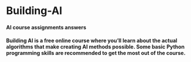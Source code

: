 # Building-AI
#### AI course assignments answers
#### Building AI is a free online course where you’ll learn about the actual algorithms that make creating AI methods possible. Some basic Python programming skills are recommended to get the most out of the course.


